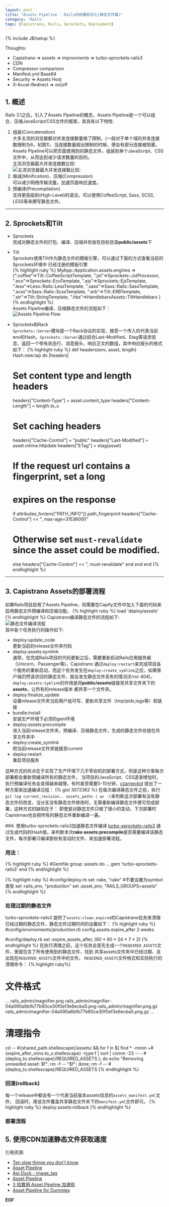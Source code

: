 ```yaml
---
layout: post
title: "Assets Pipeline - Rails的部署和优化(静态文件篇)"
category: 'Rails'
tags: [Capistrano, Rails, Sprockets, Deployment]
---
```

{% include JB/setup %}

Thoughts:

* Capistrano => assets => improvments => turbo-sprockets-rails3
* CDN
* Compressor comparison
* Manifest.yml Base64
* Security => Assets Host
* X-Accel-Redirect => on|off

## 1. 概述
Rails 3.1之后，引入了Assets Pipeline的概念，Assets
Pipeline是一个可以组合、压缩JavaScript/CSS文件的框架，其具有以下特性:

1. 组装(Concatenation)  
  大多主流的浏览器都对并发连接数量做了限制，(一般对于单个域的并发连接数限制为6，如图1)，当连接数量超出限制的时候，便会有部分连接被阻塞，Assets Pipeline可以把页面使用到的静态文件，组装到单个JavaScript、CSS文件中，从而达到减少请求数量的目的。  
主流浏览器最大并发连接数比较:  
![主流浏览器最大并发连接数比较:](/assets/images/web_broswer_max_connection.png)
2. 缩减(Minification)、压缩(Compression)  
  可以减少网络传输流量，加速页面响应速度。    
3. 预编译(Precompilation)  
  支持更高级别(High-Level)的语法，可以使用CoffeeScript, Sass, SCSS, LESS等来撰写静态文件。

------------
## 2. Sprockets和Tilt
* Sprockets  
  完成对静态文件的打包、编译、压缩并存放在目标目录**public/assets**下
* Tilt  
  Sprockets使用Tilt作为静态文件的模板引擎，可以通过下面的方式查看当前的Sprockets环境中
  已经注册的模板引擎  
{% highlight ruby %}
MyApp::Application.assets.engines
=> 
{".coffee"=>Tilt::CoffeeScriptTemplate,
 ".jst"=>Sprockets::JstProcessor,
 ".eco"=>Sprockets::EcoTemplate,
 ".ejs"=>Sprockets::EjsTemplate,
 ".less"=>Less::Rails::LessTemplate,
 ".sass"=>Sass::Rails::SassTemplate,
 ".scss"=>Sass::Rails::ScssTemplate,
 ".erb"=>Tilt::ERBTemplate,
 ".str"=>Tilt::StringTemplate,
 ".hbs"=>HandlebarsAssets::TiltHandlebars
}  
{% endhighlight %}  
Assets Pipeline编译、压缩静态文件的流程如下：  
![Assets Pipeline Flow](/assets/images/asset_pipeline_flow.png)  

* Sprockets和Rack  
`Sprockets::Server`模块是一个Rack协议的实现，接受一个传入的代表当前env的Hash，`Sprockets::Server`通过综合Last-Modified、Etag等请求信息，返回一个带有状态行、消息报头、响应正文的数组，其中响应报头的格式如下：
{% highlight ruby %}
def headers(env, asset, length)
  Hash.new.tap do |headers|
    # Set content type and length headers
    headers["Content-Type"]   = asset.content_type
    headers["Content-Length"] = length.to_s

    # Set caching headers
    headers["Cache-Control"]  = "public"
    headers["Last-Modified"]  = asset.mtime.httpdate
    headers["ETag"]           = etag(asset)

    # If the request url contains a fingerprint, set a long
    # expires on the response
    if attributes_for(env["PATH_INFO"]).path_fingerprint
      headers["Cache-Control"] << ", max-age=31536000"

    # Otherwise set `must-revalidate` since the asset could be modified.
    else
      headers["Cache-Control"] << ", must-revalidate"
    end
  end
end
{% endhighlight %}

------------
## 3. Capistrano Assets的部署流程
如果Rails项目启用了Assets
Pipeline，则需要在Capify文件中加入下面的代码来启用静态文件预编译和压缩功能。
{% highlight ruby %}
load 'deploy/assets'
{% endhighlight %}
Capistrano编译静态文件的流程如下:  
![静态文件编译流程](/assets/images/capistrano.jpg)  
其中各个任务执行的操作如下:  

* deploy:update_code  
  更新当前的release文件夹代码
* deploy:assets:symlink  
  通常，在完成Rails项目的代码更新之后，需要重新启动Rails应用服务器（Unicorn、Passenger等)，Capistrano
通过`deploy:restart`来完成项目各个服务的重新启动，而这个任务发生在`deploy:create_symlink`之后，如果客
户端仍然请求旧的静态文件，就会发生静态文件丢失的情况(Error
404)，`deploy:assets:symlink`的作用是将**public/assets**链接至共享文件夹下的**assets**，让所有的release版本
都共享一个文件夹。
* deploy:finalize_update  
  设置release文件夹当前用户组可写、更新共享文件（tmp/pids,logs等）软链接
* bundle:install  
  安装生产环境下必须的gem环境
* deploy:assets:precompile  
  进入当前release文件夹，预编译、压缩静态文件，生成的静态文件存放在共享文件夹中
* deploy:create_symlink  
  把当前release文件夹链接至current
* deploy:restart  
  重启项目服务

这种方式的优点在于实现了生产环境下几乎零宕机的部署方式，但是这种方案每次部署都会重新预编译所有的静态文件，
当项目的JavaScript、CSS逐渐增加时，执行预编译任务会变得越来越慢，有时甚至需要5-10分钟，[czarneckid](https://github.com/czarneckid)
提出了一种方案来加速编译过程：
{% gist 3072362 %}
在每次编译静态文件之前，执行`git log current_revision.. assets_paths |
wc
-l`来判断这次部署有没有静态文件的改变，当分支没有静态文件修改时，无需重新编译静态文件便可完成部署，这种方式的缺陷在于：
即使是对静态文件只做了很小的变动，下次部署时Capistrnao也会把所有的静态文件重新编译一遍。

##4. 使用turbo-sprockets-rails3加速静态文件编译
[turbo-sprockets-rails3](https://github.com/ndbroadbent/turbo-sprockets-rails3) 通过生成代码的Hash值，来判断本次**rake assets:precompile**是否需要编译该静态文件，每次部署只编译那些有变动的文件，来加速部署流程。

### 用法：
{% highlight ruby %}
#Gemfile
group :assets do
  ...
  gem 'turbo-sprockets-rails3'
end
{% endhighlight %}

{% highlight ruby %}
#config/deploy.rb
set :rake,      "rake"      #不要设置为symbol类型
set :rails_env, "production"
set :asset_env, "RAILS_GROUPS=assets"
{% endhighlight %}

### 处理过期的静态文件    
turbo-sprockets-rails3
提供了`assets:clean_expired`的Capistrano任务来清理已经过期的静态文件，静态文件过期时间的设置如下：
{% highlight ruby %}
#config/environments/production.rb
config.assets.expire_after 2.weeks

#config/deploy.rb
set :expire_assets_after, (60 * 60 * 24 * 7 * 2)
{% endhighlight %}
在执行清理之前，这个任务会首先生成一个`REQUIRED_ASSETS`文件，里面包含了所有使用到的静态文件，找到
共享assets文件夹中已经过期、且出现在`REQUIRED_ASSETS`文件中的文件。
`REQUIRED_ASSETS`文件格式和实际执行的清理命令：
{% highlight ruby%}
# 文件格式
...
rails_admin/magnifier.png
rails_admin/magnifier-04a090a6bfb77b60ce30f0ef3e6ecba5.png
rails_admin/magnifier.png.gz
rails_admin/magnifier-04a090a6bfb77b60ce30f0ef3e6ecba5.png.gz
...
# 清理指令
cd -- #{shared_path.shellescape}/assets/ &&
for f in $(
  find * -mmin +#{expire_after_mins.to_s.shellescape} -type f | sort |
  comm -23 -- - #{deploy_to.shellescape}/REQUIRED_ASSETS
); do
  echo "Removing unneeded asset: $f";
  rm -f -- "$f";
done;
rm -f -- #{deploy_to.shellescape}/REQUIRED_ASSETS
{% endhighlight %}

### 回滚(rollback)  
每一个release中都会有一个代表当前版本assets信息的`assets_manifest.yml`文件，
回滚时，用该文件覆盖共享静态文件夹下的`manifest.yml`文件即可。
{% highlight ruby %}
deploy:assets:rollback
{% endhighlight %}

### 部署流程

## 5. 使用CDN加速静态文件获取速度
引用资源:

* [Ten slow things you don't know](https://speakerdeck.com/xdite/rubychina-2012-ten-slow-things-you-dont-know)
* [Asset Pipeline](http://guides.rubyonrails.org/asset_pipeline.html)
* [Api Dock - image_tag](http://apidock.com/rails/ActionView/Helpers/AssetTagHelper/image_tag)
* [Asset Pipeline](http://upgrade2rails31.com/asset-pipeline)
* [3 招實用 Asset Pipeline 加速術](http://blog.xdite.net/posts/2012/07/09/3-way-to-speedup-asset-pipeline/)
* [Asset Pipeline for Dummies](http://coderberry.me/blog/2012/04/24/asset-pipeline-for-dummies/)

__EOF__
